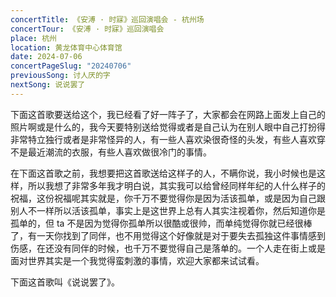 ```yaml
---
concertTitle: 《安溥 · 时寐》巡回演唱会 - 杭州场
concertTour: 《安溥 · 时寐》巡回演唱会
place: 杭州
location: 黄龙体育中心体育馆
date: 2024-07-06
concertPageSlug: "20240706"
previousSong: 讨人厌的字
nextSong: 说说罢了
---
```

下面这首歌要送给这个，我已经看了好一阵子了，大家都会在网路上面发上自己的照片啊或是什么的，我今天要特别送给觉得或者是自己认为在别人眼中自己打扮得非常特立独行或者是非常怪异的人，有一些人喜欢染很奇怪的头发，有些人喜欢穿不是最近潮流的衣服，有些人喜欢做很冷门的事情。

在下面这首歌之前，我想要把这首歌送给这样子的人，不瞒你说，我小时候也是这样，所以我想了非常多年我才明白说，其实我可以给曾经同样年纪的人什么样子的祝福，这份祝福呢其实就是，你千万不要觉得你是因为活该孤单，或是因为自己跟别人不一样所以活该孤单，事实上是这世界上总有人其实注视着你，然后知道你是孤单的，但 ta 不是因为觉得你孤单所以很酷或很帅，而单纯觉得你就已经很棒了，有一天你找到了同伴，也不用觉得这个好像就是对于要失去孤独这件事情感到伤感，在还没有同伴的时候，也千万不要觉得自己是落单的。一个人走在街上或是面对世界其实是一个我觉得蛮刺激的事情，欢迎大家都来试试看。

下面这首歌叫《说说罢了》。